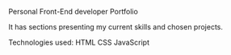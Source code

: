 Personal Front-End developer Portfolio

It has sections presenting my current skills and chosen projects.

Technologies used: HTML CSS JavaScript
